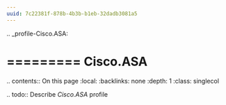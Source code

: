 ```yaml
---
uuid: 7c22381f-878b-4b3b-b1eb-32dadb3081a5
---
```

.. _profile-Cisco.ASA:

=========
Cisco.ASA
=========

.. contents:: On this page
    :local:
    :backlinks: none
    :depth: 1
    :class: singlecol

.. todo::
    Describe *Cisco.ASA* profile

